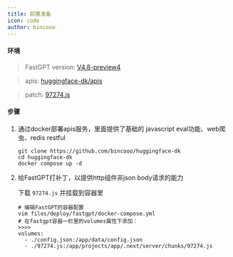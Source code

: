 ```yaml
---
title: 前置准备
icon: code
author: bincooo
---
```


#### 环境

>FastGPT version: [V4.8-preview4](https://github.com/labring/FastGPT/releases/tag/v4.8-preview4)

> apis: [huggingface-dk/apis](https://github.com/bincooo/huggingface-dk/tree/main/apis)

> patch: [97274.js](https://raw.githubusercontent.com/bincooo/FastGPT-plugins/main/src/.vuepress/public/files/97274.js)



#### 步骤

1. 通过docker部署apis服务，里面提供了基础的 javascript eval功能、web爬虫、redis restful

   ```shell
   git clone https://github.com/bincooo/huggingface-dk
   cd huggingface-dk
   docker compose up -d
   ```

2. 给FastGPT打补丁，以提供http组件非json body请求的能力

   下载 `97274.js` 并挂载到容器里

   ```shell
   # 编辑FastGPT的容器配置
   vim files/deploy/fastgpt/docker-compose.yml
   # 在fastgpt容器一栏里的volumes属性下添加：
   >>>>
   volumes:
     - ./config.json:/app/data/config.json
     - ./97274.js:/app/projects/app/.next/server/chunks/97274.js
   ```

   